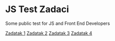 # JS Test Zadaci
Some public test for JS and Front End Developers

[Zadatak 1](./zadatak1/README.md)
[Zadatak 2](./zadatak2/README.md)
[Zadatak 3](./zadatak3/README.md)
[Zadatak 4](./zadatak4/README.md)